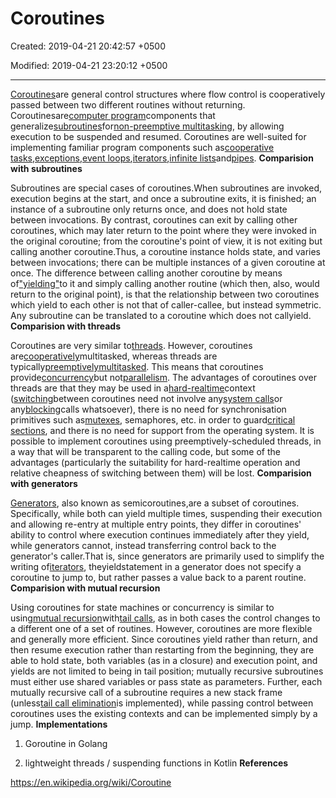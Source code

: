 # Coroutines

Created: 2019-04-21 20:42:57 +0500

Modified: 2019-04-21 23:20:12 +0500

---

[Coroutines](https://www.geeksforgeeks.org/coroutine-in-python/)are general control structures where flow control is cooperatively passed between two different routines without returning.
Coroutinesare[computer program](https://en.wikipedia.org/wiki/Computer_program)components that generalize[subroutines](https://en.wikipedia.org/wiki/Subroutine)for[non-preemptive multitasking](https://en.wikipedia.org/wiki/Non-preemptive_multitasking), by allowing execution to be suspended and resumed. Coroutines are well-suited for implementing familiar program components such as[cooperative tasks](https://en.wikipedia.org/wiki/Cooperative_multitasking),[exceptions](https://en.wikipedia.org/wiki/Exception_handling),[event loops](https://en.wikipedia.org/wiki/Event_loop),[iterators](https://en.wikipedia.org/wiki/Iterator),[infinite lists](https://en.wikipedia.org/wiki/Lazy_evaluation)and[pipes](https://en.wikipedia.org/wiki/Pipeline_(software)).
**Comparision with subroutines**

Subroutines are special cases of coroutines.When subroutines are invoked, execution begins at the start, and once a subroutine exits, it is finished; an instance of a subroutine only returns once, and does not hold state between invocations. By contrast, coroutines can exit by calling other coroutines, which may later return to the point where they were invoked in the original coroutine; from the coroutine's point of view, it is not exiting but calling another coroutine.Thus, a coroutine instance holds state, and varies between invocations; there can be multiple instances of a given coroutine at once. The difference between calling another coroutine by means of["yielding"](https://en.wikipedia.org/wiki/Yield_(multithreading))to it and simply calling another routine (which then, also, would return to the original point), is that the relationship between two coroutines which yield to each other is not that of caller-callee, but instead symmetric.
Any subroutine can be translated to a coroutine which does not callyield.
**Comparision with threads**

Coroutines are very similar to[threads](https://en.wikipedia.org/wiki/Thread_(computing)). However, coroutines are[cooperatively](https://en.wikipedia.org/wiki/Cooperative_multitasking)multitasked, whereas threads are typically[preemptively](https://en.wikipedia.org/wiki/Preemptive_multitasking)[multitasked](https://en.wikipedia.org/wiki/Multitasking). This means that coroutines provide[concurrency](https://en.wikipedia.org/wiki/Concurrency_(computer_science))but not[parallelism](https://en.wikipedia.org/wiki/Parallel_computing). The advantages of coroutines over threads are that they may be used in a[hard-realtime](https://en.wikipedia.org/wiki/Hard_realtime)context ([switching](https://en.wikipedia.org/wiki/Context_switch)between coroutines need not involve any[system calls](https://en.wikipedia.org/wiki/System_calls)or any[blocking](https://en.wikipedia.org/wiki/Blocking_(computing))calls whatsoever), there is no need for synchronisation primitives such as[mutexes](https://en.wikipedia.org/wiki/Mutex), semaphores, etc. in order to guard[critical sections](https://en.wikipedia.org/wiki/Critical_sections), and there is no need for support from the operating system.
It is possible to implement coroutines using preemptively-scheduled threads, in a way that will be transparent to the calling code, but some of the advantages (particularly the suitability for hard-realtime operation and relative cheapness of switching between them) will be lost.
**Comparision with generators**

[Generators](https://en.wikipedia.org/wiki/Generator_(computer_science)), also known as semicoroutines,are a subset of coroutines. Specifically, while both can yield multiple times, suspending their execution and allowing re-entry at multiple entry points, they differ in coroutines' ability to control where execution continues immediately after they yield, while generators cannot, instead transferring control back to the generator's caller.That is, since generators are primarily used to simplify the writing of[iterators](https://en.wikipedia.org/wiki/Iterator), theyieldstatement in a generator does not specify a coroutine to jump to, but rather passes a value back to a parent routine.
**Comparision with mutual recursion**

Using coroutines for state machines or concurrency is similar to using[mutual recursion](https://en.wikipedia.org/wiki/Mutual_recursion)with[tail calls](https://en.wikipedia.org/wiki/Tail_call), as in both cases the control changes to a different one of a set of routines. However, coroutines are more flexible and generally more efficient. Since coroutines yield rather than return, and then resume execution rather than restarting from the beginning, they are able to hold state, both variables (as in a closure) and execution point, and yields are not limited to being in tail position; mutually recursive subroutines must either use shared variables or pass state as parameters. Further, each mutually recursive call of a subroutine requires a new stack frame (unless[tail call elimination](https://en.wikipedia.org/wiki/Tail_call_elimination)is implemented), while passing control between coroutines uses the existing contexts and can be implemented simply by a jump.
**Implementations**

1.  Goroutine in Golang

2.  lightweight threads / suspending functions in Kotlin
**References**

<https://en.wikipedia.org/wiki/Coroutine>

